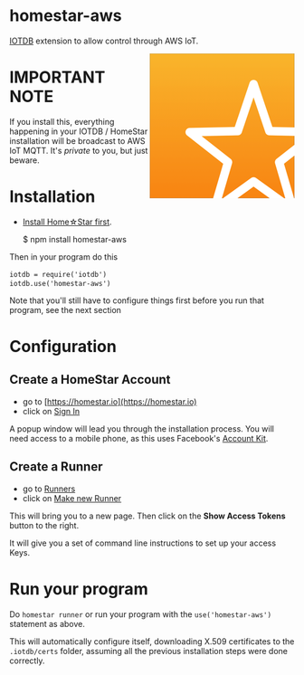 # homestar-aws
[IOTDB](https://github.com/dpjanes/node-iotdb) extension to allow control through AWS IoT.

<img src="https://raw.githubusercontent.com/dpjanes/iotdb-homestar/master/docs/HomeStar.png" align="right" />

# IMPORTANT NOTE

If you install this, everything happening in your IOTDB / HomeStar installation
will be broadcast to AWS IoT MQTT. It's _private_ to you, but just beware.

# Installation

* [Install Home☆Star first](https://homestar.io/about/install).

    $ npm install homestar-aws

Then in your program do this

    iotdb = require('iotdb')
    iotdb.use('homestar-aws')

Note that you'll still have to configure things first before 
you run that program, see the next section

# Configuration

## Create a HomeStar Account

* go to [https://homestar.io](https://homestar.io)
* click on [Sign In](https://homestar.io/sign/in)

A popup window will lead you through the installation process.
You will need access to a mobile phone, as this
uses Facebook's [Account Kit](https://developers.facebook.com/docs/accountkit).

## Create a Runner

* go to [Runners](https://homestar.io/runners)
* click on [Make new Runner](https://homestar.io/runners/add)

This will bring you to a new page. Then click on the
**Show Access Tokens** button to the right.

It will give you a set of command line instructions to set up 
your access Keys.

# Run your program

Do `homestar runner` or run your program with the `use('homestar-aws')` statement as above.

This will automatically configure itself, downloading X.509 certificates to  the
`.iotdb/certs` folder, assuming all the previous installation steps were done correctly.
